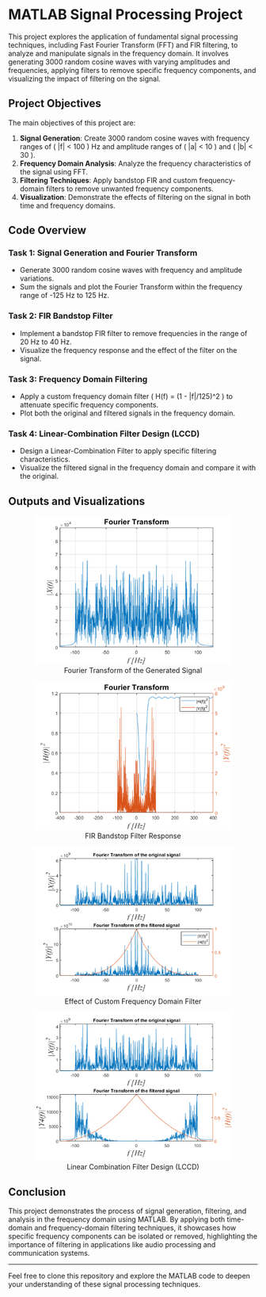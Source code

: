 # MATLAB Signal Processing Project

This project explores the application of fundamental signal processing techniques, including Fast Fourier Transform (FFT) and FIR filtering, to analyze and manipulate signals in the frequency domain. It involves generating 3000 random cosine waves with varying amplitudes and frequencies, applying filters to remove specific frequency components, and visualizing the impact of filtering on the signal.

## Project Objectives

The main objectives of this project are:
1. **Signal Generation**: Create 3000 random cosine waves with frequency ranges of \( |f| < 100 \) Hz and amplitude ranges of \( |a| < 10 \) and \( |b| < 30 \).
2. **Frequency Domain Analysis**: Analyze the frequency characteristics of the signal using FFT.
3. **Filtering Techniques**: Apply bandstop FIR and custom frequency-domain filters to remove unwanted frequency components.
4. **Visualization**: Demonstrate the effects of filtering on the signal in both time and frequency domains.

## Code Overview

### Task 1: Signal Generation and Fourier Transform

- Generate 3000 random cosine waves with frequency and amplitude variations.
- Sum the signals and plot the Fourier Transform within the frequency range of -125 Hz to 125 Hz.

### Task 2: FIR Bandstop Filter

- Implement a bandstop FIR filter to remove frequencies in the range of 20 Hz to 40 Hz.
- Visualize the frequency response and the effect of the filter on the signal.

### Task 3: Frequency Domain Filtering

- Apply a custom frequency domain filter \( H(f) = (1 - |f|/125)^2 \) to attenuate specific frequency components.
- Plot both the original and filtered signals in the frequency domain.

### Task 4: Linear-Combination Filter Design (LCCD)

- Design a Linear-Combination Filter to apply specific filtering characteristics.
- Visualize the filtered signal in the frequency domain and compare it with the original.

## Outputs and Visualizations

<div align="center">
    <figure>
        <img src="images/fourier_transform.png" width="400" alt="Fourier Transform">
        <figcaption>Fourier Transform of the Generated Signal</figcaption>
    </figure>
    <figure>
        <img src="images/fir_bandstop_filter.png" width="400" alt="FIR Bandstop Filter">
        <figcaption>FIR Bandstop Filter Response</figcaption>
    </figure>
</div>
<div align="center">
    <figure>
        <img src="images/frequency_domain_filter.png" width="400" alt="Frequency Domain Filter">
        <figcaption>Effect of Custom Frequency Domain Filter</figcaption>
    </figure>
    <figure>
        <img src="images/lccd_filter.png" width="400" alt="LCCD Filter">
        <figcaption>Linear Combination Filter Design (LCCD)</figcaption>
    </figure>
</div>

## Conclusion

This project demonstrates the process of signal generation, filtering, and analysis in the frequency domain using MATLAB. By applying both time-domain and frequency-domain filtering techniques, it showcases how specific frequency components can be isolated or removed, highlighting the importance of filtering in applications like audio processing and communication systems.

---

Feel free to clone this repository and explore the MATLAB code to deepen your understanding of these signal processing techniques.
